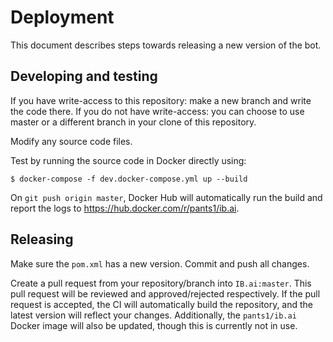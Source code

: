 # Deployment

This document describes steps towards releasing a new version of the bot.

## Developing and testing

If you have write-access to this repository: make a new branch and write the code there.
If you do not have write-access: you can choose to use master or a different branch in your clone of this repository.

Modify any source code files.

Test by running the source code in Docker directly using:
```
$ docker-compose -f dev.docker-compose.yml up --build
```

On `git push origin master`, Docker Hub will automatically run the build and report the logs to https://hub.docker.com/r/pants1/ib.ai.

## Releasing

Make sure the `pom.xml` has a new version.
Commit and push all changes.

Create a pull request from your repository/branch into `IB.ai:master`.
This pull request will be reviewed and approved/rejected respectively.
If the pull request is accepted, the CI will automatically build the repository, and the latest version will reflect your changes.
Additionally, the `pants1/ib.ai` Docker image will also be updated, though this is currently not in use.